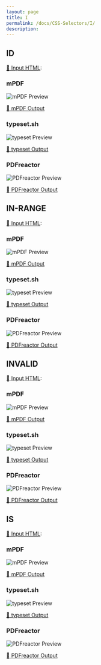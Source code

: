 ```yaml
---
layout: page
title: I
permalink: /docs/CSS-Selectors/I/
description: 
---
```




## ID

[📄 Input HTML](/html/CSS%20Selectors/I/id.html):

### mPDF
![mPDF Preview](mpdf__html_CSS_Selectors_I_id.html.png) 

[📕 mPDF Output](mpdf__html_CSS_Selectors_I_id.html.pdf)

### typeset.sh
![typeset Preview](typeset__html_CSS_Selectors_I_id.html.png) 

[📕 typeset Output](typeset__html_CSS_Selectors_I_id.html.pdf)

### PDFreactor
![PDFreactor Preview](pdfreactor__html_CSS_Selectors_I_id.html.png) 

[📕 PDFreactor Output](pdfreactor__html_CSS_Selectors_I_id.html.pdf)

## IN-RANGE

[📄 Input HTML](/html/CSS%20Selectors/I/in-range.html):

### mPDF
![mPDF Preview](mpdf__html_CSS_Selectors_I_in-range.html.png) 

[📕 mPDF Output](mpdf__html_CSS_Selectors_I_in-range.html.pdf)

### typeset.sh
![typeset Preview](typeset__html_CSS_Selectors_I_in-range.html.png) 

[📕 typeset Output](typeset__html_CSS_Selectors_I_in-range.html.pdf)

### PDFreactor
![PDFreactor Preview](pdfreactor__html_CSS_Selectors_I_in-range.html.png) 

[📕 PDFreactor Output](pdfreactor__html_CSS_Selectors_I_in-range.html.pdf)

## INVALID

[📄 Input HTML](/html/CSS%20Selectors/I/invalid.html):

### mPDF
![mPDF Preview](mpdf__html_CSS_Selectors_I_invalid.html.png) 

[📕 mPDF Output](mpdf__html_CSS_Selectors_I_invalid.html.pdf)

### typeset.sh
![typeset Preview](typeset__html_CSS_Selectors_I_invalid.html.png) 

[📕 typeset Output](typeset__html_CSS_Selectors_I_invalid.html.pdf)

### PDFreactor
![PDFreactor Preview](pdfreactor__html_CSS_Selectors_I_invalid.html.png) 

[📕 PDFreactor Output](pdfreactor__html_CSS_Selectors_I_invalid.html.pdf)

## IS

[📄 Input HTML](/html/CSS%20Selectors/I/is.html):

### mPDF
![mPDF Preview](mpdf__html_CSS_Selectors_I_is.html.png) 

[📕 mPDF Output](mpdf__html_CSS_Selectors_I_is.html.pdf)

### typeset.sh
![typeset Preview](typeset__html_CSS_Selectors_I_is.html.png) 

[📕 typeset Output](typeset__html_CSS_Selectors_I_is.html.pdf)

### PDFreactor
![PDFreactor Preview](pdfreactor__html_CSS_Selectors_I_is.html.png) 

[📕 PDFreactor Output](pdfreactor__html_CSS_Selectors_I_is.html.pdf)


